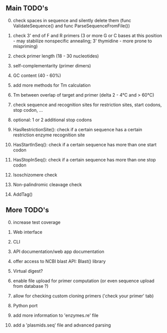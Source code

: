 ## Main TODO's

0. check spaces in sequence and silently delete them (func ValidateSequence() and func ParseSequenceFromFile())

1. check 3' end of F and R primers (3 or more G or C bases at this position - may stabilize nonspecific annealing; 3' thymidine - more prone to mispriming)

2. check primer length (18 - 30 nucleotides)

3. self-complementarity (primer dimers)

4. GC content (40 - 60%)

5. add more methods for Tm calculation

6. Tm between overlap of target and primer (delta 2 - 4°C and > 60°C)

7. check sequence and recognition sites for restriction sites, start codons, stop codon, ...

8. optional: 1 or 2 additional stop codons 

9. HasRestrictionSite(): check if a certain sequence has a certain restriction enzyme recognition site

10. HasStartInSeq(): check if a certain sequence has more than one start codon

11. HasStopInSeq(): check if a certain sequence has more than one stop codon

12. Isoschizomere check

13. Non-palindromic cleavage check

14. AddTag()


## More TODO's
0. increase test coverage

1. Web interface

2. CLI

3. API documentation/web app documentation

4. offer access to NCBI blast API: Blast() library

5. Virtual digest?

6. enable file upload for primer computation (or even sequence upload from database ?)

7. allow for checking custom cloning primers ('check your primer' tab) 

8. Python port

9. add more information to 'enzymes.re' file

10. add a 'plasmids.seq' file and advanced parsing



